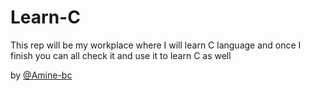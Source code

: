 # Learn-C
This rep will be my workplace where I will learn C language and once I finish you can all check it and use it to learn C as well

by [@Amine-bc](https://github.com/Amine-bc)
